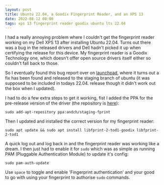 ```yaml
---
layout: post
title: Ubuntu 22.04, a Goodix Fingerprint Reader, and an XPS 13
date: 2022-08-12 08:00      
tags: xps 13 fingerprint reader goodix ubuntu lts 22.04
---
```


I had a really annoying problem where I couldn't get the fingerprint reader working on my Dell XPS 13 after installing Ubuntu 22.04. Turns out there was a bug in the released drivers and Dell hadn't picked it up when certifying the release for this device. My fingerprint reader is a Goodix Technology one, which doesn't offer open source drivers itself either so couldn't fall back to those.  
<!--more-->  
So I eventually found this bug report over on [launchpad][bugthread], where it turns out a fix has been found and released to the staging branch of ubuntu (it was supposed to be included in todays 22.04. release though it didn't work out the box when I updated).  
  
I had to do a few extra steps to get it working, fist I added the PPA for the pre-release version of the driver (the repository is [here][staging]):  
  
`sudo add-apt-repository ppa:andch/staging-fprint`  
  
Then I updated and installed the correct version for my fingerprint reader:  
  
`sudo apt update && sudo apt install libfprint-2-tod1-goodix libfprint-2-tod1`  
  
A quick log out and log back in and the fingerprint reader was working like a dream. I then just had to enable it for `sudo` which was as simple as running PAM (Pluggable Authentication Module) to update it's config:  
  
`sudo pam-auth-update`  
  
Use `space` to toggle and enable 'Fingerprint authentication' and your good to go with using your fingerprint to authorise `sudo` commands.  


[bugthread]: https://bugs.launchpad.net/ubuntu/+source/libfprint/+bug/1966911
[staging]: https://launchpad.net/~andch/+archive/ubuntu/staging-fprint?field.series_filter=jammy